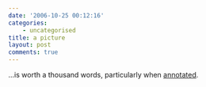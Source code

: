 ```yaml
---
date: '2006-10-25 00:12:16'
categories:
    - uncategorised
title: a picture
layout: post
comments: true
---
```


...is worth a thousand words, particularly when
[annotated](http://flickr.com/photos/70276096@N00/278341985/).
